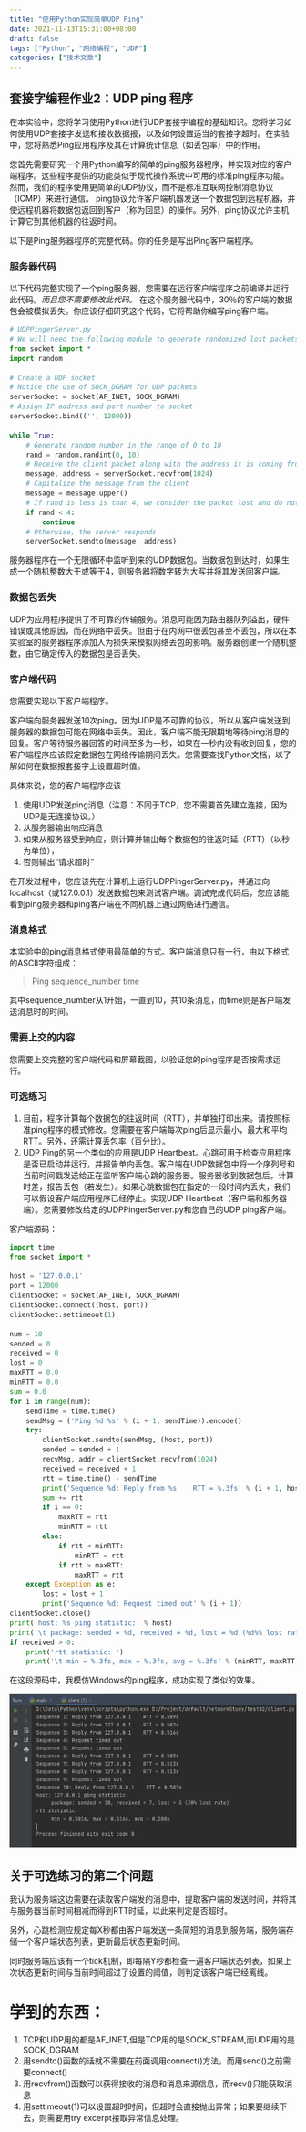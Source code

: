 ```yaml
---
title: "使用Python实现简单UDP Ping"
date: 2021-11-13T15:31:00+08:00
draft: false
tags: ["Python", "网络编程", "UDP"]
categories: ["技术文章"]
---
```


## 套接字编程作业2：UDP ping 程序
在本实验中，您将学习使用Python进行UDP套接字编程的基础知识。您将学习如何使用UDP套接字发送和接收数据报，以及如何设置适当的套接字超时。在实验中，您将熟悉Ping应用程序及其在计算统计信息（如丢包率）中的作用。

您首先需要研究一个用Python编写的简单的ping服务器程序，并实现对应的客户端程序。这些程序提供的功能类似于现代操作系统中可用的标准ping程序功能。然而，我们的程序使用更简单的UDP协议，而不是标准互联网控制消息协议（ICMP）来进行通信。 ping协议允许客户端机器发送一个数据包到远程机器，并使远程机器将数据包返回到客户（称为回显）的操作。另外，ping协议允许主机计算它到其他机器的往返时间。

以下是Ping服务器程序的完整代码。你的任务是写出Ping客户端程序。

### 服务器代码
以下代码完整实现了一个ping服务器。您需要在运行客户端程序之前编译并运行此代码。*而且您不需要修改此代码。*
在这个服务器代码中，30％的客户端的数据包会被模拟丢失。你应该仔细研究这个代码，它将帮助你编写ping客户端。

``` python
# UDPPingerServer.py 
# We will need the following module to generate randomized lost packets import random 
from socket import * 
import random

# Create a UDP socket  
# Notice the use of SOCK_DGRAM for UDP packets 
serverSocket = socket(AF_INET, SOCK_DGRAM) 
# Assign IP address and port number to socket 
serverSocket.bind(('', 12000)) 

while True:     
	# Generate random number in the range of 0 to 10 
	rand = random.randint(0, 10)     
	# Receive the client packet along with the address it is coming from  
	message, address = serverSocket.recvfrom(1024) 
	# Capitalize the message from the client     
	message = message.upper() 
	# If rand is less is than 4, we consider the packet lost and do not respond     
	if rand < 4:         
		continue     
	# Otherwise, the server responds         
	serverSocket.sendto(message, address)
```
服务器程序在一个无限循环中监听到来的UDP数据包。当数据包到达时，如果生成一个随机整数大于或等于4，则服务器将数字转为大写并将其发送回客户端。

### 数据包丢失

UDP为应用程序提供了不可靠的传输服务。消息可能因为路由器队列溢出，硬件错误或其他原因，而在网络中丢失。但由于在内网中很丢包甚至不丢包，所以在本实验室的服务器程序添加人为损失来模拟网络丢包的影响。服务器创建一个随机整数，由它确定传入的数据包是否丢失。

### 客户端代码
您需要实现以下客户端程序。

客户端向服务器发送10次ping。因为UDP是不可靠的协议，所以从客户端发送到服务器的数据包可能在网络中丢失。因此，客户端不能无限期地等待ping消息的回复。客户等待服务器回答的时间至多为一秒，如果在一秒内没有收到回复，您的客户端程序应该假定数据包在网络传输期间丢失。您需要查找Python文档，以了解如何在数据报套接字上设置超时值。

具体来说，您的客户端程序应该

1. 使用UDP发送ping消息（注意：不同于TCP，您不需要首先建立连接，因为UDP是无连接协议。）
2. 从服务器输出响应消息
3. 如果从服务器受到响应，则计算并输出每个数据包的往返时延（RTT）（以秒为单位），
4. 否则输出“请求超时”

在开发过程中，您应该先在计算机上运行UDPPingerServer.py，并通过向localhost（或127.0.0.1）发送数据包来测试客户端。调试完成代码后，您应该能看到ping服务器和ping客户端在不同机器上通过网络进行通信。

### 消息格式
本实验中的ping消息格式使用最简单的方式。客户端消息只有一行，由以下格式的ASCII字符组成：

> Ping sequence_number time

其中sequence_number从1开始，一直到10，共10条消息，而time则是客户端发送消息时的时间。
### 需要上交的内容
您需要上交完整的客户端代码和屏幕截图，以验证您的ping程序是否按需求运行。
### 可选练习
1. 目前，程序计算每个数据包的往返时间（RTT），并单独打印出来。请按照标准ping程序的模式修改。您需要在客户端每次ping后显示最小，最大和平均RTT。另外，还需计算丢包率（百分比）。
2. UDP Ping的另一个类似的应用是UDP Heartbeat。心跳可用于检查应用程序是否已启动并运行，并报告单向丢包。客户端在UDP数据包中将一个序列号和当前时间戳发送给正在监听客户端心跳的服务器。服务器收到数据包后，计算时差，报告丢包（若发生）。如果心跳数据包在指定的一段时间内丢失，我们可以假设客户端应用程序已经停止。实现UDP Heartbeat（客户端和服务器端）。您需要修改给定的UDPPingerServer.py和您自己的UDP ping客户端。

客户端源码：
``` python
import time
from socket import *

host = '127.0.0.1'
port = 12000
clientSocket = socket(AF_INET, SOCK_DGRAM)
clientSocket.connect((host, port))
clientSocket.settimeout(1)

num = 10
sended = 0
received = 0
lost = 0
maxRTT = 0.0
minRTT = 0.0
sum = 0.0
for i in range(num):
    sendTime = time.time()
    sendMsg = ('Ping %d %s' % (i + 1, sendTime)).encode()
    try:
        clientSocket.sendto(sendMsg, (host, port))
        sended = sended + 1
        recvMsg, addr = clientSocket.recvfrom(1024)
        received = received + 1
        rtt = time.time() - sendTime
        print('Sequence %d: Reply from %s    RTT = %.3fs' % (i + 1, host, rtt))
        sum += rtt
        if i == 0:
            maxRTT = rtt
            minRTT = rtt
        else:
            if rtt < minRTT:
                minRTT = rtt
            if rtt > maxRTT:
                maxRTT = rtt
    except Exception as e:
        lost = lost + 1
        print('Sequence %d: Request timed out' % (i + 1))
clientSocket.close()
print('host: %s ping statistic:' % host)
print('\t package: sended = %d, received = %d, lost = %d (%d%% lost rate)' %(sended, received, lost, int(1.0 * lost / sended * 100)))
if received > 0:
    print('rtt statistic: ')
    print('\t min = %.3fs, max = %.3fs, avg = %.3fs' % (minRTT, maxRTT, 1.0 * sum / received))
```

在这段源码中，我模仿Windows的ping程序，成功实现了类似的效果。

![](/images/UdpResult.png)
## 关于可选练习的第二个问题

我认为服务端这边需要在读取客户端发的消息中，提取客户端的发送时间，并将其与服务器当前时间相减而得到RTT时延，以此来判定是否超时。

另外，心跳检测应规定每X秒都由客户端发送一条简短的消息到服务端，服务端存储一个客户端状态列表，更新最后状态更新时间。

同时服务端应该有一个tick机制，即每隔Y秒都检查一遍客户端状态列表，如果上次状态更新时间与当前时间超过了设置的阈值，则判定该客户端已经离线。


# 学到的东西：

1. TCP和UDP用的都是AF_INET,但是TCP用的是SOCK_STREAM,而UDP用的是SOCK_DGRAM
2. 用sendto()函数的话就不需要在前面调用connect()方法，而用send()之前需要connect()
3. 用recvfrom()函数可以获得接收的消息和消息来源信息，而recv()只能获取消息
4. 用settimeout(1)可以设置超时时间，但超时会直接抛出异常；如果要继续下去，则需要用try excerpt接取异常信息处理。

